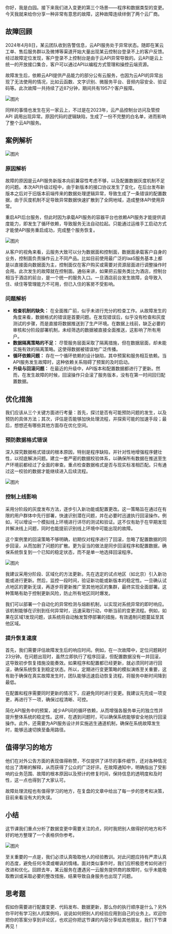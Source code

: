 你好，我是白园。接下来我们进入变更的第三个场景——程序和数据类型的变更。今天我就来给你分享一种非常有意思的故障，这种故障连续绊倒了两个云厂商。

## 故障回顾

2024年4月8日，某云团队收到告警信息，云API服务处于异常状态。随即在某云工单、售后服务群以及微博等渠道开始大量出现某云控制台登录不上的客户反馈。经过故障定位发现，客户登录不上控制台是由于云API异常导致的。云API是云上统一的开放接口集合，客户可以通过API以编程方式管理和操控云端资源。

故障发生后，依赖云API提供产品能力的部分公有云服务，也因为云API的异常出现了无法使用的情况，比如云函数、文字识别、微服务平台、音频内容安全、验证码等。此次故障一共持续了近87分钟，期间共有1957个客户报障。

![图片](https://static001.geekbang.org/resource/image/38/13/38d987cb5f9a4acbab160b1e4a2b7313.png?wh=1654x356)

同样的事情也发生在另一家云上，不过是在2023年，云产品控制台访问及管控 API 调用出现异常。原因代码的逻辑缺陷，生成了一份不完整的白名单，进而影响了整个云API服务。

## 案例解析

![图片](https://static001.geekbang.org/resource/image/9b/32/9b3c4b7a54d3060b6196d310446ec032.png?wh=2164x1532)

### 原因解析

故障的原因是云API服务新版本向前兼容性考虑不够，以及配置数据灰度机制不足的问题。本次API升级过程中，由于新版本的接口协议发生了变化，在后台发布新版本之后对于旧版本前端传来的数据处理逻辑异常，导致生成了一条错误的配置数据，由于灰度机制不足导致异常数据快速扩散到了全网地域，造成整体API使用异常。

重启API后台服务，但此时因为承载API服务的容器平台也依赖API服务才能提供调度能力，即发生了循环依赖，导致服务无法自动拉起。只能通过运维手工启动方式才能使API服务重启成功，完成整个服务恢复。

![图片](https://static001.geekbang.org/resource/image/83/83/83b4190f988ce2ae0389aebe38cd8383.png?wh=2128x1044)

从客户的视角来看，云服务大致可以分为数据面和控制面，数据面承载客户自身的业务，控制面负责操作云上不同产品。比如目前使用最广泛的IaaS服务基本上都是以直接面向数据面为主，控制面仅在客户购买或需要对资源层面进行调整操作时会用。此次发生的故障就在控制面。通俗来讲，如果把云服务类比为酒店，控制台相当于酒店的前台，是一个统一的服务入口。一旦酒店前台发生故障，会导致入住、续住等管理能力不可用，但已入住的客房不受影响。

### 问题解析

- **检查机制的缺失：** 在全面推广前，似乎未进行充分的检查工作。从故障发生的角度来看，数据格式的错误是首要问题。在发现错误后，似乎没有检查和灰度测试的步骤，而是直接将数据推送到了生产环境。在数据上线前，缺乏必要的审核和分阶段部署机制，未经筛选的数据被直接全面推送，这影响了所有用户。
- **数据隔离策略的不足：** 尽管服务层面采取了隔离措施，但在数据层面，却未能实施有效的隔离策略。这使得数据被错误地广泛传播。
- **循环依赖问题：** 存在一个循环依赖的设计缺陷，其中预案和服务相互依赖。当API服务发生故障时，这种依赖关系阻碍了预案的及时启动。
- **升级与回滚问题：** 在最近的升级中，API版本和配置数据都进行了更新。然而，在发生故障的时候，回滚操作只会滚了服务版本，没有在第一时间回归配置数据。

## 优化措施

我们应该从三个关键方面进行考量：首先，探讨是否有可能预防问题的发生，以及预防的具体方法；其次，评估是否能够加快处理流程，并探索可能的加速手段；最后，想想还有哪些其他方面存在优化空间。

### 预防数据格式错误

深入探究数据格式错误的根本原因，特别是程序缺陷，并针对性地增强程序健壮性，以彻底解决问题。建立一套严密的数据校验体系，以确保所有数据在推送至生产环境前都经过了全面的审查。重点检查数据格式是否与现实标准相匹配。只有通过这一校验的数据才能继续进入后续流程。

![图片](https://static001.geekbang.org/resource/image/05/62/051cd7195d9ff4c6eb1977fb17f56c62.png?wh=2224x736)

### 控制上线影响

采用分阶段的灰度发布方法，逐步引入新功能或配置更改。这一策略旨在通过在有限的用户群体中先行部署，快速识别潜在问题，并在必要时迅速执行回滚操作。例如，可以增设一个模拟线上环境进行详尽的测试和验证。这不仅有助于在早期发现并解决线上问题，同时也能提前识别线上环境中可能出现的故障。

这个案例里的回滚策略不够明确，初期仅对程序进行了回滚，忽略了配置数据的同步回滚，从而加剧了问题的扩散。更为妥当的做法是同步回滚程序和配置数据，确保系统恢复到一个已知的稳定状态，而不是单一地选择回滚程序。

![图片](https://static001.geekbang.org/resource/image/90/91/90a713f27f1abddd0df624fd926b9591.png?wh=2258x686)

我建议采用分阶段、区域化的方法更新。先在选定的试点地区（如北京）引入新功能或进行更新。然后，监控一段时间，验证新功能或新版本的稳定性。一旦确认试点地区的更新无误，再逐步将更新推广至其他地区的集群，最终实现全面部署。这种策略有助于控制更新风险，防止所有地区同时爆发。

我们可以部署一个自动化的异常检测与熔断机制，以实现对系统异常的即时响应。该机制能够在识别到任何异常时，迅速采取行动，中断当前的变更流程。例如，如果在区域1发现问题，该系统将自动触发暂停部署的措施，有效遏制问题蔓延至其他区域。

### 提升恢复速度

首先，我们需要评估故障发生后的响应时间。例如，在一次故障中，定位问题耗时23分钟。在问题出现时，虽然立即执行了程序回滚，但配置数据没有一并回滚，这导致初步恢复措施没能奏效。如果程序和配置都已经更新，就必须同时进行回滚，确保系统恢复到稳定状态。所以，定期进行变更策略的模拟演练至关重要，这有助于确保在真实故障发生时，团队能够迅速启动恢复流程，将服务中断时间降到最低。

在配置和程序需要同时更新的情况下，应避免同时进行变更。我建议先完成一项变更，再进行下一项，确保过程清晰、可控。

简化API服务中的预案，减少API间的循环依赖，从而增强各服务单元的独立性并提升整体系统的稳定性。这样，在遇到问题时，可以确保系统能够安全地执行回滚操作。此外，还需要为API服务设计并实施逃生通道机制，确保在系统故障发生时，能够迅速切换至备用路径。

## 值得学习的地方

他们在对外公告方面的表现值得称赞，不仅提供了详尽的事件细节，还对各种情况给出了清晰的解释，从而获得了公众的广泛好评。在故障通知中，明确指出了受影响的业务范围、故障的根本原因以及预计的修复时间，保持信息的透明度和及时性，这一点也得到了大家认可。

故障处理流程也有值得学习的地方，在复盘的文章中给出了每一步的思考和决策，目前来看没有大的失误。

## 小结

这节课我们重点分析了数据变更中需要关注的点，同时我把别人做得好的地方和不好的地方整理了一个表格供你参考。

![图片](https://static001.geekbang.org/resource/image/cd/1f/cdef9a93838034144977837d8dd5151f.png?wh=1978x1120)

至关重要的一点是，我们必须认真吸取他人的经验教训。对此问题应持有严肃认真的态度，避免任何冷漠或嘲讽的情绪。面对类似事件时，我们应积极思考如何进行改进和优化。回顾去年，某云服务在遭遇另一云服务提供商的故障时，似乎未能吸取教训或采取必要的整改措施，结果导致自身服务也出现了问题。

## 思考题

假如你需要进行配置变更、代码发布、数据更新，那么你的执行顺序是什么？另外你平时有学习别人的案例吗，说说如何把别人的经验应用到自己的业务上。欢迎你把你的答案分享到评论区，也欢迎你把这节课的内容分享给其他朋友，我们下节课再见！